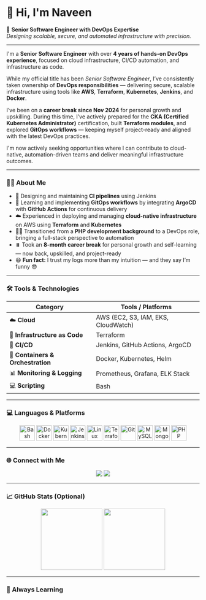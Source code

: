 # 👋 Hi, I'm Naveen  
🚀 **Senior Software Engineer with DevOps Expertise**  
*Designing scalable, secure, and automated infrastructure with precision.*

---

I'm a **Senior Software Engineer** with over **4 years of hands-on DevOps experience**, focused on cloud infrastructure, CI/CD automation, and infrastructure as code.

While my official title has been *Senior Software Engineer*, I’ve consistently taken ownership of **DevOps responsibilities** — delivering secure, scalable infrastructure using tools like **AWS**, **Terraform**, **Kubernetes**, **Jenkins**, and **Docker**.

I’ve been on a **career break since Nov 2024** for personal growth and upskilling. During this time, I’ve actively prepared for the **CKA (Certified Kubernetes Administrator)** certification, built **Terraform modules**, and explored **GitOps workflows** — keeping myself project-ready and aligned with the latest DevOps practices.

I'm now actively seeking opportunities where I can contribute to cloud-native, automation-driven teams and deliver meaningful infrastructure outcomes.

---

### 🧑‍💻 About Me

- 🔧 Designing and maintaining **CI pipelines** using Jenkins  
- 🌱 Learning and implementing **GitOps workflows** by integrating **ArgoCD** with **GitHub Actions** for continuous delivery  
- ☁️ Experienced in deploying and managing **cloud-native infrastructure** on AWS using **Terraform** and **Kubernetes**  
- 👨‍💻 Transitioned from a **PHP development background** to a DevOps role, bringing a full-stack perspective to automation  
- ⏸️ Took an **8-month career break** for personal growth and self-learning — now back, upskilled, and project-ready  
- 😄 **Fun fact:** I trust my logs more than my intuition — and they say I’m funny 😎


---

### 🛠️ Tools & Technologies

| Category                      | Tools / Platforms |
|------------------------------|-------------------|
| ☁️ **Cloud**                 | AWS (EC2, S3, IAM, EKS, CloudWatch) |
| 🧱 **Infrastructure as Code** | Terraform |
| 🔁 **CI/CD**                 | Jenkins, GitHub Actions, ArgoCD |
| 🐳 **Containers & Orchestration** | Docker, Kubernetes, Helm |
| 📊 **Monitoring & Logging**  | Prometheus, Grafana, ELK Stack |
| 💻 **Scripting**             | Bash |

---

### 💻 Languages & Platforms

<p align="center">
  <img src="https://cdn.jsdelivr.net/gh/devicons/devicon/icons/bash/bash-original.svg" width="40" title="Bash" />
  <img src="https://cdn.jsdelivr.net/gh/devicons/devicon/icons/docker/docker-original.svg" width="40" title="Docker" />
  <img src="https://cdn.jsdelivr.net/gh/devicons/devicon/icons/kubernetes/kubernetes-plain.svg" width="40" title="Kubernetes" />
  <img src="https://cdn.jsdelivr.net/gh/devicons/devicon/icons/jenkins/jenkins-original.svg" width="40" title="Jenkins" />
  <img src="https://cdn.jsdelivr.net/gh/devicons/devicon/icons/linux/linux-original.svg" width="40" title="Linux" />
  <img src="https://cdn.jsdelivr.net/gh/devicons/devicon/icons/terraform/terraform-original.svg" width="40" title="Terraform" />
  <img src="https://cdn.jsdelivr.net/gh/devicons/devicon/icons/git/git-original.svg" width="40" title="Git" />
  <img src="https://cdn.jsdelivr.net/gh/devicons/devicon/icons/mysql/mysql-original.svg" width="40" title="MySQL" />
  <img src="https://cdn.jsdelivr.net/gh/devicons/devicon/icons/mongodb/mongodb-original.svg" width="40" title="MongoDB" />
  <img src="https://cdn.jsdelivr.net/gh/devicons/devicon/icons/php/php-original.svg" width="40" title="PHP" />
</p>

---

### 🌐 Connect with Me

<p align="center">
  <a href="https://github.com/stackcouture"><img src="https://img.shields.io/badge/GitHub-stackcouture-181717?style=for-the-badge&logo=github" /></a>
  <a href="https://www.linkedin.com/in/naveen-ramlu"><img src="https://img.shields.io/badge/LinkedIn-naveen--ramlu-blue?style=for-the-badge&logo=linkedin" /></a>
</p>

---

### 📈 GitHub Stats (Optional)

<p align="center">
  <img src="https://github-readme-stats.vercel.app/api?username=stackcouture&show_icons=true&theme=github_dark" height="160" />
  <img src="https://github-readme-stats.vercel.app/api/top-langs/?username=stackcouture&layout=compact&theme=github_dark" height="160" />
</p>

---

### 🧠 Always Learning
